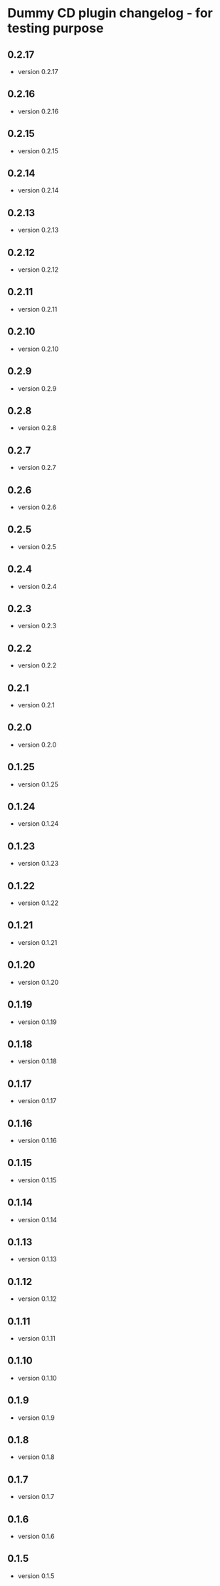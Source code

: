 # Dummy CD plugin changelog - for testing purpose

## 0.2.17

 - version 0.2.17

## 0.2.16

 - version 0.2.16

## 0.2.15

 - version 0.2.15

## 0.2.14

 - version 0.2.14

## 0.2.13

 - version 0.2.13

## 0.2.12

 - version 0.2.12

## 0.2.11

 - version 0.2.11

## 0.2.10

 - version 0.2.10

## 0.2.9

 - version 0.2.9

## 0.2.8

 - version 0.2.8

## 0.2.7

 - version 0.2.7

## 0.2.6

 - version 0.2.6

## 0.2.5

 - version 0.2.5

## 0.2.4

 - version 0.2.4

## 0.2.3

 - version 0.2.3

## 0.2.2

 - version 0.2.2

## 0.2.1

 - version 0.2.1

## 0.2.0

 - version 0.2.0

## 0.1.25

 - version 0.1.25

## 0.1.24

 - version 0.1.24

## 0.1.23

 - version 0.1.23

## 0.1.22

 - version 0.1.22

## 0.1.21

 - version 0.1.21

## 0.1.20

 - version 0.1.20

## 0.1.19

 - version 0.1.19

## 0.1.18

 - version 0.1.18

## 0.1.17

 - version 0.1.17

## 0.1.16

 - version 0.1.16

## 0.1.15

 - version 0.1.15

## 0.1.14

 - version 0.1.14

## 0.1.13

 - version 0.1.13

## 0.1.12

 - version 0.1.12

## 0.1.11

 - version 0.1.11

## 0.1.10

 - version 0.1.10

## 0.1.9

 - version 0.1.9

## 0.1.8

 - version 0.1.8

## 0.1.7

 - version 0.1.7

## 0.1.6

 - version 0.1.6

## 0.1.5

 - version 0.1.5


